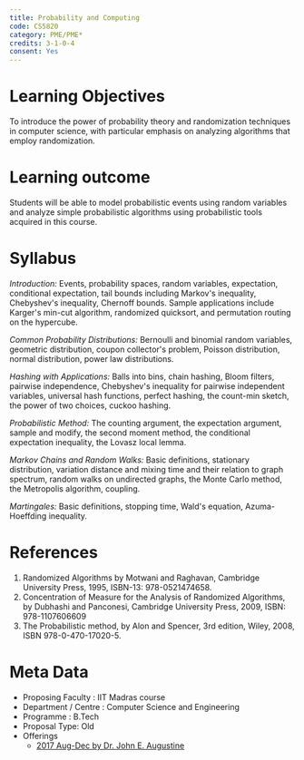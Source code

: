 ```yaml
---
title: Probability and Computing
code: CS5820
category: PME/PME*
credits: 3-1-0-4
consent: Yes
---
```

# Learning Objectives

To introduce the power of probability theory and randomization techniques in computer science, with particular emphasis on analyzing algorithms that employ randomization.

# Learning outcome

Students will be able to model probabilistic events using random variables and analyze simple probabilistic algorithms using probabilistic tools acquired in this course. 

# Syllabus

*Introduction:* Events, probability spaces, random variables, expectation, conditional expectation, tail bounds including Markov's inequality, Chebyshev's inequality, Chernoff bounds. Sample applications include Karger's min-cut algorithm, randomized quicksort, and permutation routing on the hypercube. 

*Common Probability Distributions:* Bernoulli and binomial random variables, geometric distribution, coupon collector's problem, Poisson distribution, normal distribution, power law distributions. 

*Hashing with Applications:* Balls into bins, chain hashing, Bloom filters, pairwise independence, Chebyshev's inequality for pairwise independent variables, universal hash functions, perfect hashing, the count-min sketch, the power of two choices, cuckoo hashing.
 
*Probabilistic Method:* The counting argument, the expectation argument, sample and modify, the second moment method, the conditional expectation inequality, the Lovasz local lemma. 

*Markov Chains and Random Walks:* Basic definitions, stationary distribution, variation distance and mixing time and their relation to graph spectrum, random walks on undirected graphs, the Monte Carlo method, the Metropolis algorithm, coupling.
 
*Martingales:* Basic definitions, stopping time, Wald's equation, Azuma-Hoeffding inequality.

# References

1.	Randomized Algorithms 
	by Motwani and Raghavan, 
	Cambridge University Press, 1995, 
	ISBN-13: 978-0521474658.
2. 	Concentration of Measure for the Analysis of Randomized Algorithms, 
	by Dubhashi and Panconesi, 
	Cambridge University Press, 2009, 
	ISBN: 978-1107606609
3. 	The Probabilistic method, 
	by Alon and Spencer, 
	3rd edition, Wiley, 2008, 
	ISBN 978-0-470-17020-5.

# Meta Data	 	 	
 
* Proposing Faculty : IIT Madras course
* Department / Centre : Computer Science and Engineering
* Programme : B.Tech
* Proposal Type: Old 
* Offerings
	* [2017 Aug-Dec by Dr. John E. Augustine](https://sites.google.com/view/17-cs5820)
